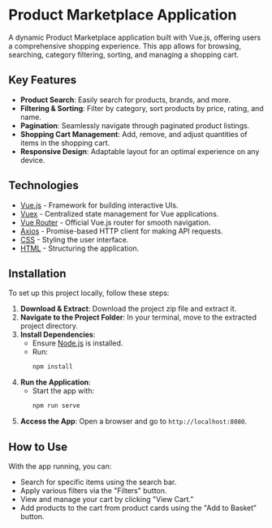 # Product Marketplace Application

A dynamic Product Marketplace application built with Vue.js, offering users a comprehensive shopping experience. This app allows for browsing, searching, category filtering, sorting, and managing a shopping cart.

## Key Features

- **Product Search**: Easily search for products, brands, and more.
- **Filtering & Sorting**: Filter by category, sort products by price, rating, and name.
- **Pagination**: Seamlessly navigate through paginated product listings.
- **Shopping Cart Management**: Add, remove, and adjust quantities of items in the shopping cart.
- **Responsive Design**: Adaptable layout for an optimal experience on any device.

## Technologies

- [Vue.js](https://vuejs.org/) - Framework for building interactive UIs.
- [Vuex](https://vuex.vuejs.org/) - Centralized state management for Vue applications.
- [Vue Router](https://router.vuejs.org/) - Official Vue.js router for smooth navigation.
- [Axios](https://axios-http.com/) - Promise-based HTTP client for making API requests.
- [CSS](https://www.w3schools.com/css/) - Styling the user interface.
- [HTML](https://www.w3schools.com/html/) - Structuring the application.

## Installation

To set up this project locally, follow these steps:

1. **Download & Extract**: Download the project zip file and extract it.
2. **Navigate to the Project Folder**: In your terminal, move to the extracted project directory.
3. **Install Dependencies**:
   - Ensure [Node.js](https://nodejs.org/) is installed.
   - Run:
     ```bash
     npm install
     ```
4. **Run the Application**:
   - Start the app with:
     ```bash
     npm run serve
     ```
5. **Access the App**: Open a browser and go to `http://localhost:8080`.

## How to Use

With the app running, you can:

- Search for specific items using the search bar.
- Apply various filters via the "Filters" button.
- View and manage your cart by clicking "View Cart."
- Add products to the cart from product cards using the "Add to Basket" button.